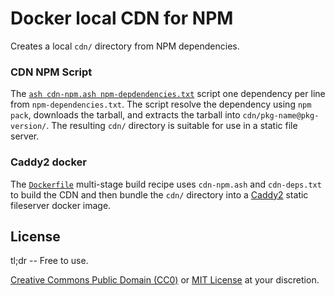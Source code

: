 # Docker local CDN for NPM

Creates a local `cdn/` directory from NPM dependencies.


### CDN NPM Script

The [`ash cdn-npm.ash npm-depdendencies.txt`](./cdn-npm.ash) script one dependency per line from `npm-dependencies.txt`. The script resolve the dependency using `npm pack`, downloads the tarball, and extracts the tarball into `cdn/pkg-name@pkg-version/`. The resulting `cdn/` directory is suitable for use in a static file server.


### Caddy2 docker

The [`Dockerfile`](./Dockerfile) multi-stage build recipe uses `cdn-npm.ash` and 
`cdn-deps.txt` to build the CDN and then bundle the `cdn/` directory into a [Caddy2](https://caddyserver.com) static fileserver docker image.


## License

tl;dr -- Free to use.

[Creative Commons Public Domain (CC0)](https://creativecommons.org/publicdomain/zero/1.0/)
or [MIT License](./LICENSE) at your discretion. 

